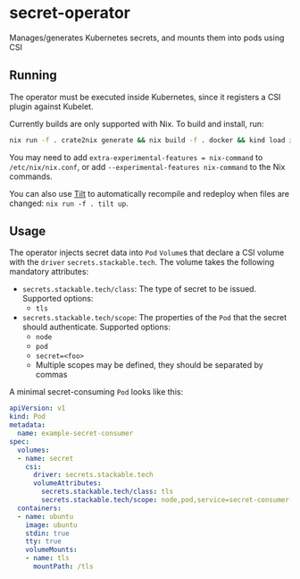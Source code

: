 # secret-operator

Manages/generates Kubernetes secrets, and mounts them into pods using CSI

## Running

The operator must be executed inside Kubernetes, since it registers a CSI plugin against Kubelet.

Currently builds are only supported with Nix. To build and install, run:

```bash
nix run -f . crate2nix generate && nix build -f . docker && kind load image-archive <(./result/load-image) && kubectl apply -f provisioner.yaml && kubectl rollout restart ds/secret-provisioner
```

You may need to add `extra-experimental-features = nix-command` to `/etc/nix/nix.conf`, or add `--experimental-features nix-command` to the Nix commands.

You can also use [Tilt](https://tilt.dev/) to automatically recompile and redeploy when files are changed: `nix run -f . tilt up`.

## Usage

The operator injects secret data into `Pod` `Volume`s that declare a CSI volume with the `driver` `secrets.stackable.tech`.
The volume takes the following mandatory attributes:

- `secrets.stackable.tech/class`: The type of secret to be issued. Supported options:
  - `tls`
- `secrets.stackable.tech/scope`: The properties of the `Pod` that the secret should authenticate. Supported options:
  - `node`
  - `pod`
  - `secret=<foo>`
  - Multiple scopes may be defined, they should be separated by commas
  
A minimal secret-consuming `Pod` looks like this:

```yaml
apiVersion: v1
kind: Pod
metadata:
  name: example-secret-consumer
spec:
  volumes:
  - name: secret
    csi:
      driver: secrets.stackable.tech
      volumeAttributes:
        secrets.stackable.tech/class: tls
        secrets.stackable.tech/scope: node,pod,service=secret-consumer-nginx
  containers:
  - name: ubuntu
    image: ubuntu
    stdin: true
    tty: true
    volumeMounts:
    - name: tls
      mountPath: /tls
```
